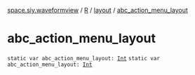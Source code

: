 [space.siy.waveformview](../../index.md) / [R](../index.md) / [layout](index.md) / [abc_action_menu_layout](./abc_action_menu_layout.md)

# abc_action_menu_layout

`static var abc_action_menu_layout: `[`Int`](https://kotlinlang.org/api/latest/jvm/stdlib/kotlin/-int/index.html)
`static var abc_action_menu_layout: `[`Int`](https://kotlinlang.org/api/latest/jvm/stdlib/kotlin/-int/index.html)